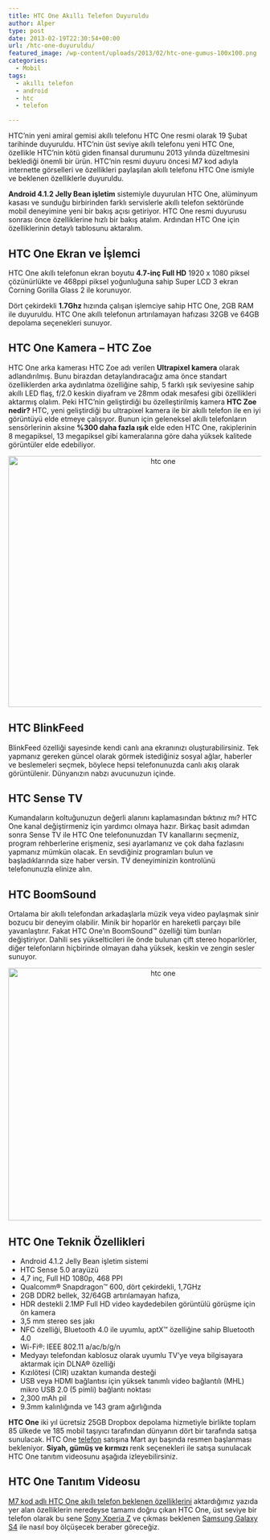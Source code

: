 ```yaml
---
title: HTC One Akıllı Telefon Duyuruldu
author: Alper
type: post
date: 2013-02-19T22:30:54+00:00
url: /htc-one-duyuruldu/
featured_image: /wp-content/uploads/2013/02/htc-one-gumus-100x100.png
categories:
  - Mobil
tags:
  - akıllı telefon
  - android
  - htc
  - telefon

---
```

HTC&#8217;nin yeni amiral gemisi akıllı telefonu HTC One resmi olarak 19 Şubat tarihinde duyuruldu. HTC&#8217;nin üst seviye akıllı telefonu yeni HTC One, özellikle HTC&#8217;nin kötü giden finansal durumunu 2013 yılında düzeltmesini beklediği önemli bir ürün. HTC&#8217;nin resmi duyuru öncesi M7 kod adıyla internette görselleri ve özellikleri paylaşılan akıllı telefonu HTC One ismiyle ve beklenen özelliklerle duyuruldu.

**Android 4.1.2 Jelly Bean işletim** sistemiyle duyurulan HTC One, alüminyum kasası ve sunduğu birbirinden farklı servislerle akıllı telefon sektöründe mobil deneyimine yeni bir bakış açısı getiriyor. HTC One resmi duyurusu sonrası önce özelliklerine hızlı bir bakış atalım. Ardından HTC One için özelliklerinin detaylı tablosunu aktaralım.

## HTC One Ekran ve İşlemci

HTC One akıllı telefonun ekran boyutu **4.7-inç Full HD** 1920 x 1080 piksel çözünürlükte ve 468ppi piksel yoğunluğuna sahip Super LCD 3 ekran Corning Gorilla Glass 2 ile korunuyor.

Dört çekirdekli **1.7Ghz** hızında çalışan işlemciye sahip HTC One, 2GB RAM ile duyuruldu. HTC One akıllı telefonun artırılamayan hafızası 32GB ve 64GB depolama seçenekleri sunuyor.

## HTC One Kamera &#8211; HTC Zoe

HTC One arka kamerası HTC Zoe adı verilen **Ultrapixel kamera** olarak adlandırılmış. Bunu birazdan detaylandıracağız ama önce standart özelliklerden arka aydınlatma özelliğine sahip, 5 farklı ışık seviyesine sahip akıllı LED flaş, f/2.0 keskin diyafram ve 28mm odak mesafesi gibi özellikleri aktarmış olalım. Peki HTC&#8217;nin geliştirdiği bu özelleştirilmiş kamera **HTC Zoe nedir?** HTC, yeni geliştirdiği bu ultrapixel kamera ile bir akıllı telefon ile en iyi görüntüyü elde etmeye çalışıyor. Bunun için geleneksel akıllı telefonların sensörlerinin aksine **%300 daha fazla ışık** elde eden HTC One, rakiplerinin 8 megapiksel, 13 megapiksel gibi kameralarına göre daha yüksek kalitede görüntüler elde edebiliyor.

<p style="text-align: center;">
  <img class="aligncenter size-full wp-image-12106" alt="htc one" src="https://www.murekkep.org/wp-content/uploads/2013/02/htc-one-gumus.png" width="600" height="499" srcset="https://www.murekkep.org/wp-content/uploads/2013/02/htc-one-gumus.png 600w, https://www.murekkep.org/wp-content/uploads/2013/02/htc-one-gumus-400x332.png 400w, https://www.murekkep.org/wp-content/uploads/2013/02/htc-one-gumus-50x41.png 50w, https://www.murekkep.org/wp-content/uploads/2013/02/htc-one-gumus-120x100.png 120w, https://www.murekkep.org/wp-content/uploads/2013/02/htc-one-gumus-240x200.png 240w, https://www.murekkep.org/wp-content/uploads/2013/02/htc-one-gumus-366x305.png 366w" sizes="(max-width: 600px) 100vw, 600px" />
</p>

## HTC BlinkFeed

BlinkFeed özelliği sayesinde kendi canlı ana ekranınızı oluşturabilirsiniz. Tek yapmanız gereken güncel olarak görmek istediğiniz sosyal ağlar, haberler ve beslemeleri seçmek, böylece hepsi telefonunuzda canlı akış olarak görüntülenir. Dünyanızın nabzı avucunuzun içinde.

## HTC Sense TV

Kumandaların koltuğunuzun değerli alanını kaplamasından bıktınız mı? HTC One kanal değiştirmeniz için yardımcı olmaya hazır. Birkaç basit adımdan sonra Sense TV ile HTC One telefonunuzdan TV kanallarını seçmeniz, program rehberlerine erişmeniz, sesi ayarlamanız ve çok daha fazlasını yapmanız mümkün olacak. En sevdiğiniz programları bulun ve başladıklarında size haber versin. TV deneyiminizin kontrolünü telefonunuzla elinize alın.

## HTC BoomSound

Ortalama bir akıllı telefondan arkadaşlarla müzik veya video paylaşmak sinir bozucu bir deneyim olabilir. Minik bir hoparlör en hareketli parçayı bile yavanlaştırır. Fakat HTC One&#8217;ın BoomSound™ özelliği tüm bunları değiştiriyor. Dahili ses yükselticileri ile önde bulunan çift stereo hoparlörler, diğer telefonların hiçbirinde olmayan daha yüksek, keskin ve zengin sesler sunuyor.

<p style="text-align: center;">
  <img class="aligncenter size-full wp-image-12107" alt="htc one" src="https://www.murekkep.org/wp-content/uploads/2013/02/htc-one-siyah.jpg" width="600" height="502" srcset="https://www.murekkep.org/wp-content/uploads/2013/02/htc-one-siyah.jpg 600w, https://www.murekkep.org/wp-content/uploads/2013/02/htc-one-siyah-400x334.jpg 400w, https://www.murekkep.org/wp-content/uploads/2013/02/htc-one-siyah-50x41.jpg 50w, https://www.murekkep.org/wp-content/uploads/2013/02/htc-one-siyah-119x100.jpg 119w, https://www.murekkep.org/wp-content/uploads/2013/02/htc-one-siyah-239x200.jpg 239w, https://www.murekkep.org/wp-content/uploads/2013/02/htc-one-siyah-364x305.jpg 364w" sizes="(max-width: 600px) 100vw, 600px" />
</p>

## HTC One Teknik Özellikleri

  * Android 4.1.2 Jelly Bean işletim sistemi
  * HTC Sense 5.0 arayüzü
  * 4,7 inç, Full HD 1080p, 468 PPI
  * Qualcomm® Snapdragon™ 600, dört çekirdekli, 1,7GHz
  * 2GB DDR2 bellek, 32/64GB artırılamayan hafıza,
  * HDR destekli 2.1MP Full HD video kaydedebilen görüntülü görüşme için ön kamera
  * 3,5 mm stereo ses jakı
  * NFC özelliği, Bluetooth 4.0 ile uyumlu, aptX™ özelliğine sahip Bluetooth 4.0
  * Wi-Fi®: IEEE 802.11 a/ac/b/g/n
  * Medyayı telefondan kablosuz olarak uyumlu TV&#8217;ye veya bilgisayara aktarmak için DLNA® özelliği
  * Kızılötesi (CIR) uzaktan kumanda desteği
  * USB veya HDMI bağlantısı için yüksek tanımlı video bağlantılı (MHL) mikro USB 2.0 (5 pimli) bağlantı noktası
  * 2,300 mAh pil
  * 9.3mm kalınlığında ve 143 gram ağırlığında

**HTC One** iki yıl ücretsiz 25GB Dropbox depolama hizmetiyle birlikte toplam 85 ülkede ve 185 mobil taşıyıcı tarafından dünyanın dört bir tarafında satışa sunulacak. HTC One [telefon][1] satışına Mart ayı başında resmen başlanması bekleniyor. **Siyah, gümüş ve kırmızı** renk seçenekleri ile satışa sunulacak HTC One tanıtım videosunu aşağıda izleyebilirsiniz.

## HTC One Tanıtım Videosu



[M7 kod adlı HTC One akıllı telefon beklenen özelliklerini][2] aktardığımız yazıda yer alan özelliklerin neredeyse tamamı doğru çıkan HTC One, üst seviye bir telefon olarak bu sene [Sony Xperia Z][3] ve çıkması beklenen [Samsung Galaxy S4][4] ile nasıl boy ölçüşecek beraber göreceğiz.

 [1]: https://www.murekkep.org/telefon "telefon"
 [2]: https://www.murekkep.org/htc-one-m7-akilli-telefon-beklenen-ozellikleri-11959 "htc one beklenen özellikleri"
 [3]: https://www.murekkep.org/telefon/sony-xperia-z "sony xperia z"
 [4]: https://www.murekkep.org/telefon/samsung-galaxy-s4 "samsung galaxy s4"